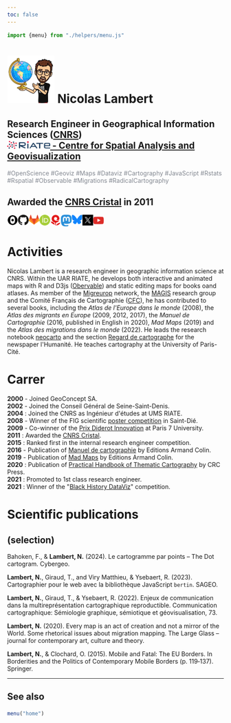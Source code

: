 ```yaml
---
toc: false
---
```


<link rel="stylesheet" href="css/style.css">

```js
import {menu} from "./helpers/menu.js"
```

<div class = "hero"><h1> <img src="images/nico.jpg" width="110px"></img> Nicolas Lambert</h1></div>
<div class = "hero"><h2>Research Engineer in Geographical Information Sciences (<a href ="https://www.cnrs.fr" target = "_BLANK">CNRS</a>)<br/>
<a href = "https://riate.cnrs.fr/" target = "_BLANK"><img src="images/riate_red_high.png" width="100px"></img> - Centre for Spatial Analysis and Geovisualization</a>
</div>

<div class="note" label style="color:#838891">#OpenScience #Geoviz #Maps #Dataviz #Cartography #JavaScript #Rstats #Rspatial #Observable #Migrations #RadicalCartography</div>


<div class = "hero"><h2>Awarded the <a href ="https://www.cnrs.fr/sites/default/files/download-file/LambertN.pdf" target = "_BLANK">CNRS Cristal</a> in 2011</h2></div>


<div class="grid grid-cols-4" style="vertical-align: middle; display: flex;">
  <a href ="https://observablehq.com/@neocartocnrs" target="_BLANK"><div class="card">
<img src ="images/qq4vXsM7-80x80.png" width="25px"></img>
  </div></a>
    <a href ="https://github.com/neocarto" target="_BLANK"><div class="card">
<img src ="images/github.png" width="25px"></img>
  </div></a>
  <a href ="https://gitlab.huma-num.fr/nlambert" target="_BLANK"><div class="card">
<img src ="images/GitLab_Logo.svg-300x277.png" width="25px"></img></div></a>
  <a href ="https://orcid.org/0000-0003-4976-6560" target="_BLANK"><div class="card">
<img src ="images/orcid-logo.png" width="25px"></img>
  </div></a>
  <a href ="https://neocarto.hypotheses.org/" target="_BLANK"><div class="card">
<img src ="images/hypothese.png" width="25px"></img>
  </div></a>
  <a href ="https://vis.social/@neocarto" target="_BLANK"><div class="card">
 <img src ="images/mastodon.png" width="25px"></img>
  </div></a>
  <a href ="https://bsky.app/profile/neocarto.bsky.social" target="_BLANK"><div class="card">
    <img src ="images/Bluesky_Logo.svg" width="25px"></img>
  </div></a>
  <a href ="https://twitter.com/neocartocnrs" target="_BLANK"><div class="card">
    <img src ="images/X.jpg" width="25px"></img>
  </div></a>
  <a href ="https://www.youtube.com/channel/UCoZLDHWvG1cp4h6IH4nIegQ" target="_BLANK"><div class="card">
   <img src ="images/youtube.png" width="25px"></img>
  </div></a>
</div>

# Activities

Nicolas Lambert is a research engineer in geographic information science at CNRS. Within the UAR RIATE, he develops both interactive and animated maps with R and D3js ([Obervable](https://observablehq.com/@neocartocnrs?tab=profile)) and static editing maps for books oand atlases. As member of the [Migreurop](https://migreurop.org/) network, the [MAGIS](https://github.com/magisAR9) research group and the Comité Français de Cartographie ([CFC](https://www.lecfc.fr/)), he has contributed to several books, including the *Atlas de l'Europe dans le monde* (2008), the *Atlas des migrants en Europe* (2009, 2012, 2017), the *Manuel de Cartographie* (2016, published in English in 2020), *Mad Maps* (2019) and the *Atlas des migrations dans le monde* (2022). He leads the research notebook [neocarto](https://neocarto.hypotheses.org/) and the section [Regard de cartographe](https://www.humanite.fr/serie/le-regard-du-cartographe) for the newspaper l'Humanité. He teaches cartography at the University of Paris-Cité.

# Carrer

<b>2000</b> - Joined GeoConcept SA.<br/><b>2002</b> - Joined the Conseil Général de Seine-Saint-Denis.<br/><b>2004</b> : Joined the CNRS as Ingénieur d'études at UMS RIATE.<br/><b>2008</b> - Winner of the FIG scientific <a href ="http://mappemonde-archive.mgm.fr/num20/fig08/fig08401.html#:~:text=Mourir%20aux%20fronti%C3%A8res%20de%20l'Europe&text=R%C3%A9alis%C3%A9%20pour%20la%2019e,%2D%20Europe%20in%20the%20World">poster competition</a>  in Saint-Dié.<br/><b>2009</b> - Co-winner of the [Prix Diderot Innovation](https://blog.espci.fr/actualites/files/2009/11/EFort-PrixDiderot2009.pdf)  at Paris 7 University.<br/><b>2011</b> : Awarded the [CNRS Cristal](http://www.cnrs.fr/sites/default/files/download-file/LambertN.pdf).<br/>**2015** : Ranked first in the internal research engineer competition.<br/><b>2016</b> - Publication of [Manuel de cartographie](https://www.armand-colin.com/manuel-de-cartographie-principes-methodes-applications-9782200612856) by Editions Armand Colin.<br><b>2019</b> - Publication of [Mad Maps](https://www.armand-colin.com/mad-maps-latlas-qui-va-changer-votre-vision-du-monde-9782200625825)  by Editions Armand Colin.<br/>**2020** : Publication of [Practical Handbook of Thematic Cartography](https://www.taylorfrancis.com/books/practical-handbook-thematic-cartography-nicolas-lambert-christine-zanin/10.1201/9780429291968) by CRC Press.<br/>**2021** : Promoted to 1st class research engineer.<br><b>2021</b> : Winner of the "[Black History DataViz](https://observablehq.com/@observablehq/announcing-the-black-history-dataviz-contest-winners)" competition.


# Scientific publications 

##  (selection)

Bahoken, F., & <b>Lambert, N.</b> (2024). Le cartogramme par points – The Dot cartogram. Cybergeo.

<b>Lambert, N.</b>, Giraud, T., and Viry Matthieu, & Ysebaert, R. (2023). Cartographier pour le web avec la bibliothèque JavaScript `bertin`. SAGEO.

<b>Lambert, N.</b>, Giraud, T., & Ysebaert, R. (2022). Enjeux de communication dans la multireprésentation cartographique reproductible. Communication cartographique: Sémiologie graphique, sémiotique et géovisualisation, 73.

<b>Lambert, N.</b> (2020). Every map is an act of creation and not a mirror of the World. Some rhetorical issues about migration mapping. The Large Glass – journal for contemporary art, culture and theory.

<b>Lambert, N.</b>, & Clochard, O. (2015). Mobile and Fatal: The EU Borders. In Borderities and the Politics of Contemporary Mobile Borders (p. 119‑137). Springer.

<hr/>

## See also
```js
menu("home")
```
